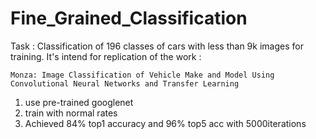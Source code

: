# Fine_Grained_Classification

Task : Classification of 196 classes of cars with less than 9k images for training. It's intend for replication of the work  : 

	Monza: Image Classification of Vehicle Make and Model Using Convolutional Neural Networks and Transfer Learning

1. use pre-trained googlenet
2. train with normal rates
3. Achieved 84% top1 accuracy and 96% top5 acc with 5000iterations
